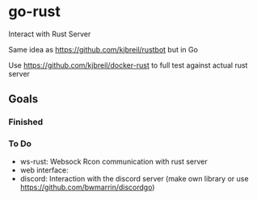 # go-rust

Interact with Rust Server

Same idea as https://github.com/kjbreil/rustbot but in Go

Use https://github.com/kjbreil/docker-rust to full test against actual rust server

## Goals

### Finished

### To Do

* ws-rust: Websock Rcon communication with rust server
* web interface:
* discord: Interaction with the discord server (make own library or use https://github.com/bwmarrin/discordgo)
